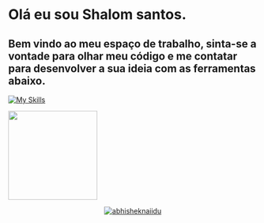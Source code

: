 # Olá eu sou Shalom santos.
## Bem vindo ao meu espaço de trabalho, sinta-se a vontade para olhar meu código e me contatar para desenvolver a sua ideia com as ferramentas abaixo.
[![My Skills](https://skillicons.dev/icons?i=js,html,css,bootstrap,docker,laravel,mysql,nodejs,postman)](https://skillicons.dev)
<div>
  <a href="https://github.com/shalomsantos">
  <img height="180em" src="https://github-readme-stats.vercel.app/api/top-langs/?username=shalomsantos&layout=compact&langs_count=7&theme=dark" />
</div>
<p align="center"> <img src="https://github-readme-stats.vercel.app/api?username=shalomsantos&show_icons=true&theme=gotham" alt="abhisheknaiidu" />


